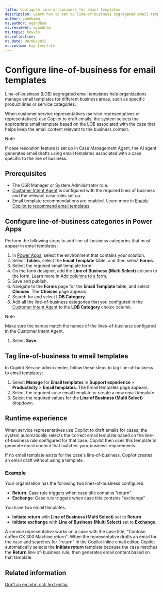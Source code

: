 ```yaml
---
title: Configure line-of-business for email templates
description: Learn how to set up line-of-business segregated email templates for Copilot recommendations.
author: gandhamm
ms.author: mgandham
ms.reviewer: mgandham
ms.topic: how-to 
ms.collection: 
ms.date: 08/08/2025
ms.custom: bap-template
---
```


# Configure line-of-business for email templates

Line-of-business (LOB) segregated email templates help organizations manage email templates for different business areas, such as specific product lines or service categories.

When customer service representatives (service representatives or representatives) use Copilot to draft emails, the system selects the appropriate email template based on the LOB associated with the case that helps keep the email content relevant to the business context.

  > [!NOTE]
  > If case resolution feature is set up in Case Management Agent, the AI agent generates email drafts using email templates associated with a case specific to the line of business.

## Prerequisites

- The CSR Manager or System Administrator role.
- [Customer Intent Agent](/dynamics365/contact-center/administer/manage-customer-intent-agent) is configured with the required lines of business and the relevant case rules set up.
- Email template recommendations are enabled. Learn more in [Enable Copilot to recommend email templates](/dynamics365/contact-center/administer/copilot-email-enable).

## Configure line-of-business categories in Power Apps

Perform the following steps to add line-of-business categories that must appear in email templates:

1. In [Power Apps](https://make.powerapps.com/), select the environment that contains your solution.
1. Select **Tables**, select the **Email Template** table, and then select **Forms**.
1. Select the required email template form.
1. On the form designer, add the **Line of Business (Multi Select)** column to the form. Learn more in [Add columns to a form](/power-apps/maker/model-driven-apps/add-move-or-delete-fields-on-form#add-columns-to-a-form).
1. Save and publish.
1. Navigate to the **Forms** page for the **Email Template** table, and select **Choices**. The **Choices** page appears.
1. Search for and select **LOB Category**.
1. Add all the line-of-business categories that you configured in the [Customer Intent Agent](/dynamics365/contact-center/administer/manage-customer-intent-agent) to the **LOB Category** choice column. 
  > [!NOTE]
  > Make sure the names match the names of the lines-of-business configured in the Customer Intent Agent.
1. Select **Save**.


## Tag line-of-business to email templates

In Copilot Service admin center, follow these steps to tag line-of-business to email templates:

1. Select **Manage** for **Email templates** in **Support experience** > **Productivity** > **Email templates**. The Email templates page appears.
1. Select the required case email template or create a new email template.
1. Select the required values for the **Line of Business (Multi Select)** dropdown.

## Runtime experience

When service representatives use Copilot to draft emails for cases, the system automatically selects the correct email template based on the line-of-business rule configured for that case. Copilot then uses this template to generate email content that matches your business requirements.

If no email template exists for the case's line-of-business, Copilot creates an email draft without using a template.

### Example

Your organization has the following two lines-of-business configured:

- **Return**: Case rule triggers when case title contains "return"
- **Exchange**: Case rule triggers when case title contains "exchange"

You have two email templates:

- **Initiate return** with **Line of Business (Multi Select)** set to **Return**.
- **Initiate exchange** with **Line of Business (Multi Select)** set to **Exchange**.

A service representative works on a case with the case title, "Contoso coffee CX 300 Machine return". When the representative drafts an email for the case and searches for "return" in the Copilot inline email editor, Copilot automatically selects the **Initiate return** template because the case matches the **Return** line-of-business rule, then generates email content based on that template.

## Related information

[Draft an email in rich text editor](/dynamics365/contact-center/use/use-copilot-email#use-copilot-to-draft-an-email)